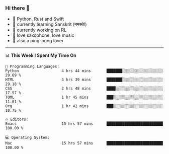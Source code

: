 ### Hi there 👋

- 📙 Python, Rust and Swift
- 🌱 currently learning Sanskrit (नमस्ते!)
- 🔭 currently working on RL
- 🎷 love saxophone, love music
- 🏓 also a ping-pong lover

<!--
**ZiqinGong/ZiqinGong** is a ✨ _special_ ✨ repository because its `README.md` (this file) appears on your GitHub profile.

Here are some ideas to get you started:

- 🔭 I’m currently working on ...
- 🌱 I’m currently learning ...
- 👯 I’m looking to collaborate on ...
- 🤔 I’m looking for help with ...
- 💬 Ask me about ...
- 📫 gongzq0301@sjtu.edu.cn
- 😄 Pronouns: ...
- ⚡ Fun fact: ...
-->

---

<!--START_SECTION:waka-->
📊 **This Week I Spent My Time On** 

```text
💬 Programming Languages: 
Python                   4 hrs 44 mins       ███████░░░░░░░░░░░░░░░░░░   29.69 % 
HTML                     4 hrs 39 mins       ███████░░░░░░░░░░░░░░░░░░   29.18 % 
CSS                      2 hrs 48 mins       ████░░░░░░░░░░░░░░░░░░░░░   17.57 % 
TOML                     1 hr 45 mins        ███░░░░░░░░░░░░░░░░░░░░░░   11.01 % 
Org                      1 hr 42 mins        ███░░░░░░░░░░░░░░░░░░░░░░   10.75 % 

🔥 Editors: 
Emacs                    15 hrs 57 mins      █████████████████████████   100.00 % 

💻 Operating System: 
Mac                      15 hrs 57 mins      █████████████████████████   100.00 % 
```


<!--END_SECTION:waka-->
